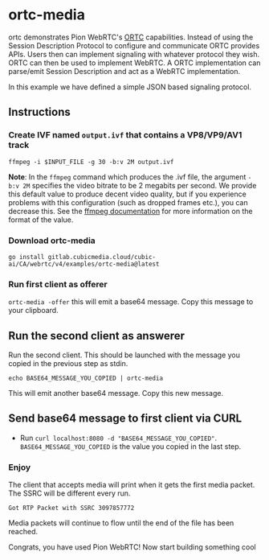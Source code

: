 # ortc-media
ortc demonstrates Pion WebRTC's [ORTC](https://ortc.org/) capabilities. Instead of using the Session Description Protocol
to configure and communicate ORTC provides APIs. Users then can implement signaling with whatever protocol they wish.
ORTC can then be used to implement WebRTC. A ORTC implementation can parse/emit Session Description and act as a WebRTC
implementation.

In this example we have defined a simple JSON based signaling protocol.

## Instructions
### Create IVF named `output.ivf` that contains a VP8/VP9/AV1 track
```
ffmpeg -i $INPUT_FILE -g 30 -b:v 2M output.ivf
```

**Note**: In the `ffmpeg` command which produces the .ivf file, the argument `-b:v 2M` specifies the video bitrate to be 2 megabits per second. We provide this default value to produce decent video quality, but if you experience problems with this configuration (such as dropped frames etc.), you can decrease this. See the [ffmpeg documentation](https://ffmpeg.org/ffmpeg.html#Options) for more information on the format of the value.


### Download ortc-media
```
go install gitlab.cubicmedia.cloud/cubic-ai/CA/webrtc/v4/examples/ortc-media@latest
```

### Run first client as offerer
`ortc-media -offer` this will emit a base64 message. Copy this message to your clipboard.

## Run the second client as answerer
Run the second client. This should be launched with the message you copied in the previous step as stdin.

`echo BASE64_MESSAGE_YOU_COPIED | ortc-media`

This will emit another base64 message. Copy this new message.

## Send base64 message to first client via CURL

* Run `curl localhost:8080 -d "BASE64_MESSAGE_YOU_COPIED"`. `BASE64_MESSAGE_YOU_COPIED` is the value you copied in the last step.

### Enjoy
The client that accepts media will print when it gets the first media packet. The SSRC will be different every run.

```
Got RTP Packet with SSRC 3097857772
```

Media packets will continue to flow until the end of the file has been reached.

Congrats, you have used Pion WebRTC! Now start building something cool
